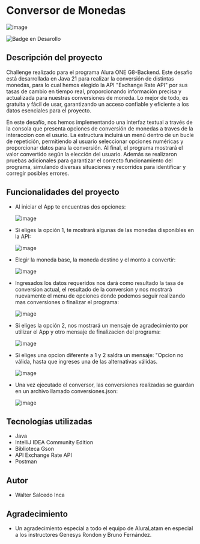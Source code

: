 # Conversor de Monedas

  ![image](https://github.com/user-attachments/assets/da54a2d1-f618-49c8-ac68-d1631c31632a)

  ![Badge en Desarollo](https://img.shields.io/badge/STATUS-EN%20DESAROLLO-green)

## Descripción del proyecto
Challenge realizado para el programa Alura ONE G8-Backend. Este desafío está desarrollada en Java 21 para realizar la conversión de distintas monedas, para lo cual hemos elegido la API "Exchange Rate API" por sus tasas de cambio en tiempo real, proporcionando información precisa y actualizada para nuestras conversiones de moneda. Lo mejor de todo, es gratuita y fácil de usar, garantizando un acceso confiable y eficiente a los datos esenciales para el proyecto.

En este desafío, nos hemos implementando una interfaz textual a través de la consola que presenta opciones de conversión de monedas a traves de la interaccion con el usurio. La estructura incluirá un menú dentro de un bucle de repetición, permitiendo al usuario seleccionar opciones numéricas y proporcionar datos para la conversión. Al final, el programa mostrará el valor convertido según la elección del usuario. Además se realizaron pruebas adicionales para garantizar el correcto funcionamiento del programa, simulando diversas situaciones y recorridos para identificar y corregir posibles errores.

## Funcionalidades del proyecto

- Al iniciar el App te encuentras dos opciones:
  
  ![image](https://github.com/user-attachments/assets/1b7f214f-f3e5-4465-bf51-3448def959b0)

- Si eliges la opción 1, te mostrará algunas de las monedas disponibles en la API:
  
  ![image](https://github.com/user-attachments/assets/c0984f9d-63aa-4ca0-bc23-e1fe5383e815)

- Elegir la moneda base, la moneda destino y el monto a convertir:

  ![image](https://github.com/user-attachments/assets/8afe2f6c-11d3-44e8-932b-8b2a4ac74168)

- Ingresados los datos requeridos nos dará como resultado la tasa de conversion actual, el resultado de la conversion y nos mostrará nuevamente el menu de opciones donde podemos seguir realizando mas conversiones o finalizar el programa:

  ![image](https://github.com/user-attachments/assets/0582f110-05ab-456c-9d0e-18e595c54742)

- Si eliges la opción 2, nos mostrará un mensaje de agradecimiento por utilizar el App y otro mensaje de finalizacion del programa:

  ![image](https://github.com/user-attachments/assets/3f132232-0a5b-484f-97fb-9be2acc6cc40)

- Si eliges una opcion diferente a 1 y 2 saldra un mensaje: "Opcion no válida, hasta que ingreses una de las alternativas válidas.

  ![image](https://github.com/user-attachments/assets/ecf21dd4-c6c0-466e-b6ee-89f3861479ef)

- Una vez ejecutado el conversor, las conversiones realizadas se guardan en un archivo llamado conversiones.json:

  ![image](https://github.com/user-attachments/assets/c151a044-ebd3-4f50-b8ca-a4d6cdd1c2b4)

## Tecnologías utilizadas

- Java
- IntelliJ IDEA Community Edition
- Biblioteca Gson
- API Exchange Rate API
- Postman

## Autor

- Walter Salcedo Inca

## Agradecimiento

- Un agradecimiento especial a todo el equipo de AluraLatam en especial a los instructores Genesys Rondon y Bruno Fernández.

